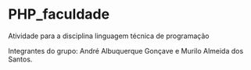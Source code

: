 # PHP_faculdade
Atividade para a disciplina linguagem técnica de programação

Integrantes do grupo:
André Albuquerque Gonçave e 
Murilo Almeida dos Santos.
